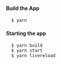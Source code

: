 #### Build the App
      $ yarn

#### Starting the app
      $ yarn build
      $ yarn start
      $ yarn livereload
